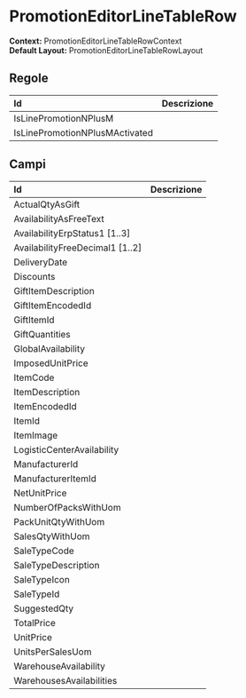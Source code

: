 # PromotionEditorLineTableRow

**Context:** PromotionEditorLineTableRowContext  
**Default Layout:** PromotionEditorLineTableRowLayout

## Regole

| Id | Descrizione |
| :--- | :--- |
| IsLinePromotionNPlusM |  |
| IsLinePromotionNPlusMActivated |  |

## Campi

| Id | Descrizione |
| :--- | :--- |
| ActualQtyAsGift |  |
| AvailabilityAsFreeText |  |
| AvailabilityErpStatus1 \[1..3\] |  |
| AvailabilityFreeDecimal1 \[1..2\] |  |
| DeliveryDate |  |
| Discounts |  |
| GiftItemDescription |  |
| GiftItemEncodedId |  |
| GiftItemId |  |
| GiftQuantities |  |
| GlobalAvailability |  |
| ImposedUnitPrice |  |
| ItemCode |  |
| ItemDescription |  |
| ItemEncodedId |  |
| ItemId |  |
| ItemImage |  |
| LogisticCenterAvailability |  |
| ManufacturerId |  |
| ManufacturerItemId |  |
| NetUnitPrice |  |
| NumberOfPacksWithUom |  |
| PackUnitQtyWithUom |  |
| SalesQtyWithUom |  |
| SaleTypeCode |  |
| SaleTypeDescription |  |
| SaleTypeIcon |  |
| SaleTypeId |  |
| SuggestedQty |  |
| TotalPrice |  |
| UnitPrice |  |
| UnitsPerSalesUom |  |
| WarehouseAvailability |  |
| WarehousesAvailabilities |  |

